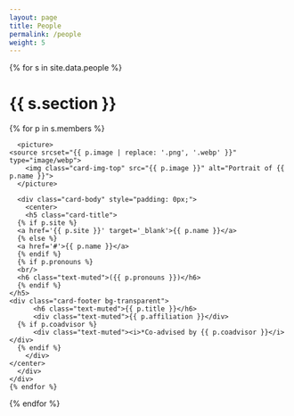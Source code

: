 ```yaml
---
layout: page
title: People
permalink: /people
weight: 5
---
```



<div class="people">

{% for s in site.data.people %}
  <h1><strong>{{ s.section }}</strong></h1>

  <div class="card-columns">
    {% for p in s.members %}
    <div class="card border-0">

      <picture>
  	<source srcset="{{ p.image | replace: '.png', '.webp' }}" type="image/webp">
        <img class="card-img-top" src="{{ p.image }}" alt="Portrait of {{ p.name }}">
      </picture>

      <div class="card-body" style="padding: 0px;">
        <center>
        <h5 class="card-title">
	  {% if p.site %}	  
	  <a href='{{ p.site }}' target='_blank'>{{ p.name }}</a>
	  {% else %}
	  <a href='#'>{{ p.name }}</a>
	  {% endif %}
	  {% if p.pronouns %}
	  <br/>	  
	  <h6 class="text-muted">({{ p.pronouns }})</h6>
	  {% endif %}	  
	</h5>
	<div class="card-footer bg-transparent">
          <h6 class="text-muted">{{ p.title }}</h6>
          <div class="text-muted">{{ p.affiliation }}</div>
	  {% if p.coadvisor %}
          <div class="text-muted"><i>*Co-advised by {{ p.coadvisor }}</i></div>
	  {% endif %}	  
        </div>
	</center>	
      </div>
    </div>
    {% endfor %}
  </div>
{% endfor %}

</div>

<br/>
